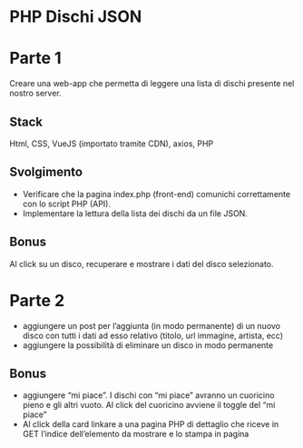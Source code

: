 PHP Dischi JSON
===
Parte 1
===
Creare una web-app che permetta di leggere una lista di dischi presente nel nostro server.

## Stack
Html, CSS, VueJS (importato tramite CDN), axios, PHP

## Svolgimento
- Verificare che la pagina index.php (front-end) comunichi correttamente con lo script PHP (API).
- Implementare la lettura della lista dei dischi da un file JSON.

## Bonus
Al click su un disco, recuperare e mostrare i dati del disco selezionato.

Parte 2
===
- aggiungere un post per l’aggiunta (in modo permanente) di un nuovo disco con tutti i dati ad esso relativo (titolo, url immagine, artista, ecc)
- aggiungere la possibilità di eliminare un disco in modo permanente
## Bonus
- aggiungere “mi piace”. I dischi con “mi piace” avranno un cuoricino pieno e gli altri vuoto. Al click del cuoricino avviene il toggle del “mi piace”
- Al click della card linkare a una pagina PHP di dettaglio che riceve in GET l’indice dell’elemento da mostrare e lo stampa in pagina